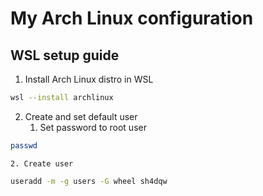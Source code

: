 # My Arch Linux configuration

## WSL setup guide
1. Install Arch Linux distro in WSL
```bash
wsl --install archlinux
```
2. Create and set default user
    1. Set password to root user
```bash
passwd
```
    2. Create user
```bash
useradd -m -g users -G wheel sh4dqw
```
